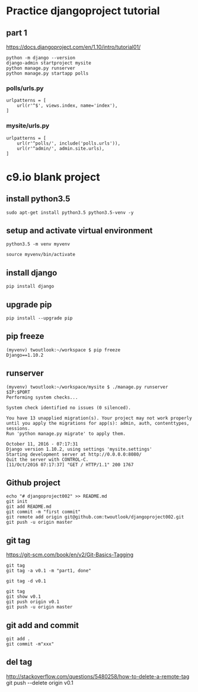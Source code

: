 # Practice djangoproject tutorial
## part 1
https://docs.djangoproject.com/en/1.10/intro/tutorial01/

    python -m django --version
    django-admin startproject mysite
    python manage.py runserver
    python manage.py startapp polls

### polls/urls.py
    urlpatterns = [
        url(r'^$', views.index, name='index'),
    ]

### mysite/urls.py
    urlpatterns = [
        url(r'^polls/', include('polls.urls')),
        url(r'^admin/', admin.site.urls),
    ]

# c9.io blank project
## install python3.5
    sudo apt-get install python3.5 python3.5-venv -y

## setup and activate virtual environment
    python3.5 -m venv myvenv
    
    source myvenv/bin/activate
    
## install django  
    pip install django
    
## upgrade pip
    pip install --upgrade pip

## pip freeze
    (myvenv) twoutlook:~/workspace $ pip freeze
    Django==1.10.2
    

## runserver
    (myvenv) twoutlook:~/workspace/mysite $ ./manage.py runserver $IP:$PORT                                     
    Performing system checks...
    
    System check identified no issues (0 silenced).
    
    You have 13 unapplied migration(s). Your project may not work properly until you apply the migrations for app(s): admin, auth, contenttypes, sessions.
    Run 'python manage.py migrate' to apply them.
    
    October 11, 2016 - 07:17:31
    Django version 1.10.2, using settings 'mysite.settings'
    Starting development server at http://0.0.0.0:8080/
    Quit the server with CONTROL-C.
    [11/Oct/2016 07:17:37] "GET / HTTP/1.1" 200 1767

## Github project
    echo "# djangoproject002" >> README.md
    git init
    git add README.md
    git commit -m "first commit"
    git remote add origin git@github.com:twoutlook/djangoproject002.git
    git push -u origin master

## git tag
https://git-scm.com/book/en/v2/Git-Basics-Tagging
    
    
    git tag
    git tag -a v0.1 -m "part1, done"
    
    git tag -d v0.1
    
    git tag
    git show v0.1
    git push origin v0.1    
    git push -u origin master

## git add and commit    
    git add .
    git commit -m"xxx"
    
## del tag    
http://stackoverflow.com/questions/5480258/how-to-delete-a-remote-tag    
    git push --delete origin v0.1
    